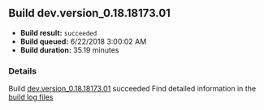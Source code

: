 ## Build dev.version_0.18.18173.01
- **Build result:** `succeeded`
- **Build queued:** 6/22/2018 3:00:02 AM
- **Build duration:** 35.19 minutes
### Details
Build [dev.version_0.18.18173.01](https://winappstudio.visualstudio.com/web/build.aspx?pcguid=a4ef43be-68ce-4195-a619-079b4d9834c2&builduri=vstfs%3a%2f%2f%2fBuild%2fBuild%2f25912) succeeded
Find detailed information in the [build log files](https://uwpctdiags.blob.core.windows.net/buildlogs/dev.version_0.18.18173.01_logs.zip)
